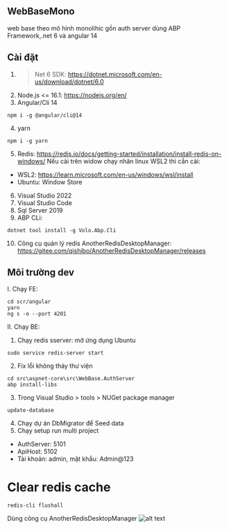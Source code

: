 ## WebBaseMono
web base theo mô hình monolihic gồn auth server dùng ABP Framework,.net 6 và angular 14

## Cài đặt
1. >Net 6 SDK: https://dotnet.microsoft.com/en-us/download/dotnet/6.0
2. Node.js <= 16.1: https://nodejs.org/en/
3. Angular/Cli 14
```
npm i -g @angular/cli@14
```
4. yarn
```
npm i -g yarn
```
5. Redis: https://redis.io/docs/getting-started/installation/install-redis-on-windows/
Nếu cài trên widow chạy nhân linux WSL2 thì cần cài:
- WSL2: https://learn.microsoft.com/en-us/windows/wsl/install
- Ubuntu: Window Store
6. Visual Studio 2022
7. Visual Studio Code
8. Sql Server 2019
9. ABP CLi:
```
dotnet tool install -g Volo.Abp.Cli
```
10. Công cụ quản lý redis AnotherRedisDesktopManager: https://gitee.com/qishibo/AnotherRedisDesktopManager/releases


## Môi trường dev
I. Chạy FE:
```
cd scr/angular
yarn
ng s -o --port 4201
```
II. Chạy BE:
1. Chạy redis sserver: mở ứng dụng Ubuntu
```
sudo service redis-server start
```
2. Fix lỗi không tháy thư viện
```
cd src\aspnet-core\src\WebBase.AuthServer
abp install-libs
```
3. Trong Visual Studio > tools > NUGet package manager
```
update-database
```
4. Chạy dự án DbMigrator để Seed data
5. Chạy setup run multi project
- AuthServer: 5101
- ApiHost: 5102
- Tài khoản: admin, mật khẩu: Admin@123

# Clear redis cache
```
redis-cli flushall
```
Dùng công cụ AnotherRedisDesktopManager
![alt text](https://github.com/haitc21/WebBaseMono/tree/develop/image/DeketeRedusCache.png?raw=true)
